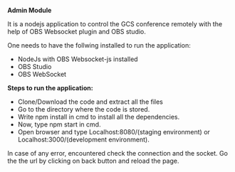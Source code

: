 **Admin Module**

It is a nodejs application to control the GCS conference remotely with the help of OBS Websocket plugin and OBS studio. 

One needs to have the follwing installed to run the application:
 * NodeJs with OBS Websocket-js installed
 * OBS Studio
  * OBS WebSocket

**Steps to run the application:**
* Clone/Download the code and extract all the files
* Go to the directory where the code is stored.
* Write npm install in cmd to install all the dependencies.
*  Now, type npm start in cmd.
*  Open browser and type Localhost:8080/(staging environment) or Localhost:3000/(development environment).

In case of any error, encountered check the connection and the socket. Go the the url by clicking on back button and reload the page.
